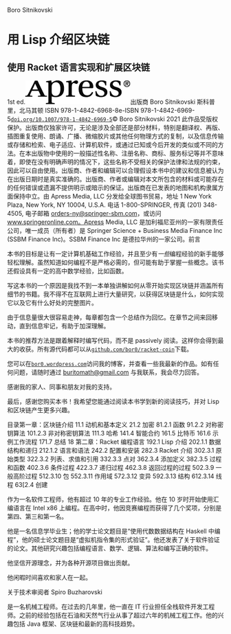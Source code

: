 Boro Sitnikovski

# 用 Lisp 介绍区块链

## 使用 Racket 语言实现和扩展区块链

1st ed.![../images/510363_1_En_BookFrontmatter_Figa_HTML.png](img/510363_1_En_BookFrontmatter_Figa_HTML.png)出版商 Boro Sitnikovski 斯科普里，北马其顿 ISBN 978-1-4842-6968-8e-ISBN 978-1-4842-6969-5[`doi.org/10.1007/978-1-4842-6969-5`](https://doi.org/10.1007/978-1-4842-6969-5)© Boro Sitnikovski 2021 此作品受版权保护。出版商仅独家许可，无论是涉及全部还是部分材料，特别是翻译权、再版、插图重复使用、朗诵、广播、微缩胶片或其他任何物理方式的复制，以及信息传输或存储和检索、电子适应、计算机软件，或通过已知或今后开发的类似或不同的方法。在本出版物中使用的一般描述性名称、注册名称、商标、服务标记等并不意味着，即使在没有明确声明的情况下，这些名称不受相关的保护法律和法规的约束，因此可以自由使用。出版商、作者和编辑可以合理假设本书中的建议和信息被认为在出版日期时是真实准确的。出版商、作者或编辑对本文所包含的材料或可能存在的任何错误或遗漏不提供明示或暗示的保证。出版商在已发表的地图和机构隶属方面保持中立。由 Apress Media, LLC 分发给全球图书贸易，地址 1 New York Plaza, New York, NY 10004, U.S.A. 电话 1-800-SPRINGER, 传真 (201) 348-4505, 电子邮箱 orders-ny@springer-sbm.com，或访问 www.springeronline.com。Apress Media, LLC 是加利福尼亚州的一家有限责任公司，唯一成员（所有者）是 Springer Science + Business Media Finance Inc (SSBM Finance Inc)。SSBM Finance Inc 是德拉华州的一家公司。前言

本书的目标是让有一定计算机基础工作经验，并且至少有*一些*编程经验的新手能够轻松理解。虽然知道如何编程不是严格必需的，但可能有助于掌握一些概念。该书还假设具有一定的高中数学经验，比如函数。

写这本书的一个原因是我找不到一本单独讲解如何从零开始实现区块链并涵盖所有细节的书籍。我不得不在互联网上进行大量研究，以获得区块链是什么，如何实现它以及它有什么好处的完整图片。

由于信息量很大很容易走神，每章都包含一个总结作为回忆。在章节之间来回移动，直到信息牢记，有助于加深理解。

本书的推荐方法是跟着解释时编写代码，而不是 passively 阅读。这样你会得到最大的收获。所有源代码都可以从[`github.com/bor0/racket-coin`](https://github.com/bor0/racket-coin)下载。

您可以在[`bor0.wordpress.com`](https://bor0.wordpress.com/)访问我的博客，并查看一些我最新的作品。如有任何问题，请随时通过 buritomath@gmail.com 与我联系，我会尽力回答。

感谢我的家人、同事和朋友对我的支持。

最后，感谢您购买本书！我希望您能通过阅读本书学到新的阅读技巧，并对 Lisp 和区块链产生更多兴趣。

目录第一章：区块链介绍 11.1 动机和基本定义 21.2 加密 81.2.1 函数 91.2.2 对称密钥算法 101.2.3 非对称密钥算法 111.3 哈希 141.4 智能合约 161.5 比特币 161.6 示例工作流程 171.7 总结 18 第二章：Racket 编程语言 192.1 Lisp 介绍 202.1.1 数据结构和递归 212.1.2 语言和语法 242.2 配置和安装 282.3 Racket 介绍 302.3.1 原始类型 322.3.2 列表、求值和引用 332.3.3 点对 362.3.4 添加定义 382.3.5 过程和函数 402.3.6 条件过程 422.3.7 递归过程 462.3.8 返回过程的过程 502.3.9 一般高阶过程 512.3.10 包 552.3.11 作用域 572.3.12 变异 592.3.13 结构 612.3.14 线程 63[2.4 创建

作为一名软件工程师，他有超过 10 年的专业工作经验。他在 10 岁时开始使用汇编语言在 Intel x86 上编程。在高中时，他因竞赛编程而获得了几个奖项，分别是第四、第三和第一名。

他是一名信息学毕业生；他的学士论文题目是“使用代数数据结构在 Haskell 中编程”，他的硕士论文题目是“虚拟机指令集的形式验证”。他还发表了关于软件验证的论文。其他研究兴趣包括编程语言、数学、逻辑、算法和编写正确的软件。

他坚信开源理念，并为各种开源项目做出贡献。

他闲暇时间喜欢和家人在一起。

关于技术审阅者 Spiro Buzharovski

是一名机械工程师。在过去的几年里，他一直在 IT 行业担任全栈软件开发工程师。之前的经验包括在石油和天然气行业从事了超过六年的机械工程工作。他的兴趣包括 Java 框架、区块链和最新的高科技趋势。
